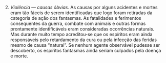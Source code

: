 ﻿2. *Violência —* *causas óbvias.* As causas por alguns acidentes e mortes eram tão fáceis de serem identificadas que logo foram retiradas da categoria de ação dos fantasmas. As fatalidades e ferimentos consequentes da guerra, combate com animais e outras formas prontamente identificáveis eram consideradas ocorrências naturais. Mas durante muito tempo acreditou-se que os espíritos eram ainda responsáveis pelo retardamento da cura ou pela infecção das feridas mesmo de causa “natural”. Se nenhum agente observável pudesse ser descoberto, os espíritos fantasmas ainda seriam culpados pela doença e morte.